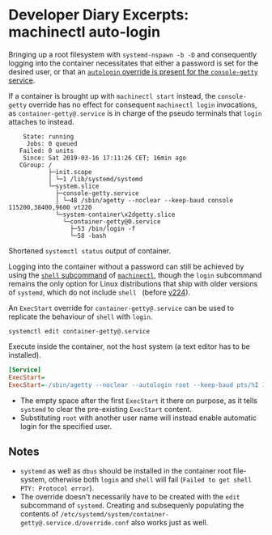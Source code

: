 # Developer Diary Excerpts: machinectl auto-login

Bringing up a root filesystem with `systemd-nspawn -b -D` and consequently logging into the container necessitates that either a password is set for the desired user, or that an [`autologin` override is present for the `console-getty` service](<https://wiki.archlinux.org/index.php/Getty#Nspawn_console>). 

If a container is brought up with `machinectl start` instead, the `console-getty` override has no effect for consequent `machinectl login` invocations, as `container-getty@.service` is in charge of the pseudo terminals that `login` attaches to instead.

```
    State: running
     Jobs: 0 queued
   Failed: 0 units
    Since: Sat 2019-03-16 17:11:26 CET; 16min ago
   CGroup: /
           ├─init.scope
           │ └─1 /lib/systemd/systemd
           └─system.slice
             ├─console-getty.service
             │ └─48 /sbin/agetty --noclear --keep-baud console 115200,38400,9600 vt220
             └─system-container\x2dgetty.slice
               └─container-getty@0.service
                 ├─53 /bin/login -f
                 └─58 -bash
```

<figcaption>Shortened <code>systemctl status</code> output of container.</figcaption>

Logging into the container without a password can still be achieved by using the [`shell` subcommand](https://www.freedesktop.org/software/systemd/man/machinectl.html#shell%20%5B%5BNAME@%5DNAME%20%5BPATH%20%5BARGUMENTS%E2%80%A6%5D%5D%5D%20) of [`machinectl`](https://github.com/systemd/systemd/pull/1022), though the `login` subcommand remains the only option for Linux distributions that ship with older versions of `systemd`, which do not include `shell ` (before [v224](https://github.com/systemd/systemd/releases/tag/v224)).

An `ExecStart` override for `container-getty@.service` can be used to replicate the behaviour of `shell` with `login`.

```shell
systemctl edit container-getty@.service
```
<figcaption>Execute inside the container, not the host system (a text editor has to be installed).</figcaption>

```ini
[Service]
ExecStart= 
ExecStart=-/sbin/agetty --noclear --autologin root --keep-baud pts/%I 115200,38400,9600 $TERM 
```

* The empty space after the first `ExecStart` it there on purpose, as it tells `systemd` to clear the pre-existing `ExecStart` content.
* Substituting `root` with another user name will instead enable automatic login for the specified user.

## Notes

* `systemd` as well as `dbus` should be installed in the container root file-system, otherwise both `login` and `shell` will fail (`Failed to get shell PTY: Protocol error`).
* The override doesn't necessarily have to be created with the `edit` subcommand of `systemd`. Creating and subsequenly populating the contents of `/etc/systemd/system/container-getty@.service.d/override.conf` also works just as well.